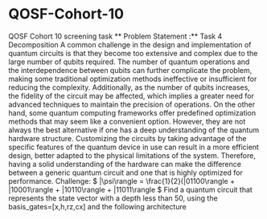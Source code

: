 # QOSF-Cohort-10
QOSF Cohort 10 screening task
** Problem Statement :** 
Task 4 Decomposition
 A common challenge in the design and implementation of quantum circuits is that they become
 too extensive and complex due to the large number of qubits required.
 The number of quantum operations and the interdependence between qubits can further
 complicate the problem, making some traditional optimization methods ineffective or insufficient
 for reducing the complexity. Additionally, as the number of qubits increases, the fidelity of the
 circuit may be affected, which implies a greater need for advanced techniques to maintain the
 precision of operations.
 On the other hand, some quantum computing frameworks offer predefined optimization methods
 that may seem like a convenient option. However, they are not always the best alternative if one
 has a deep understanding of the quantum hardware structure. Customizing the circuits by taking
 advantage of the specific features of the quantum device in use can result in a more efficient
 design, better adapted to the physical limitations of the system. Therefore, having a solid
 understanding of the hardware can make the difference between a generic quantum circuit and
 one that is highly optimized for performance.
 Challenge:
$ |\psi\rangle = \frac{1}{2}(|01100\rangle + |10001\rangle + |10110\rangle + |11011\rangle $
 Find a quantum circuit that represents the state vector with a depth less than 50, using the
 basis_gates=[x,h,rz,cx] and the following architecture
